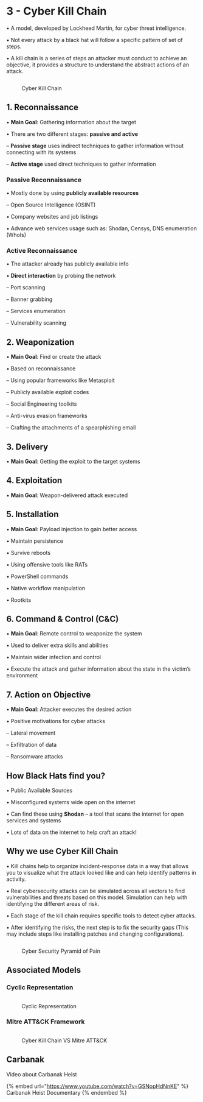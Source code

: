 # 3 - Cyber Kill Chain

• A model, developed by Lockheed Martin, for cyber threat intelligence.&#x20;

• Not every attack by a black hat will follow a specific pattern of set of steps.&#x20;

• A kill chain is a series of steps an attacker must conduct to achieve an objective, it provides a structure to understand the abstract actions of an attack.

<figure><img src="../../.gitbook/assets/image (1) (1) (1) (1) (1) (1) (1) (1) (1) (1) (1) (1) (1) (1) (1) (1) (1) (1) (1) (1) (1) (1) (1) (1) (1) (1) (1) (1) (1) (1) (1) (1) (1) (1) (1) (1) (1) (1) (1) (1) (1) (1) (1) (1) (1) (1) (1) (1) (1) (1) (1) (1) (1) (1) (1) (1) (1) (1) (1) (1)  (81).png" alt=""><figcaption><p>Cyber Kill Chain</p></figcaption></figure>

## 1. Reconnaissance

• **Main Goal**: Gathering information about the target&#x20;

• There are two different stages: **passive and active**&#x20;

– **Passive stage** uses indirect techniques to gather information without connecting with its systems&#x20;

– **Active stage** used direct techniques to gather information

### Passive Reconnaissance

• Mostly done by using **publicly available resources**&#x20;

– Open Source Intelligence (OSINT)

• Company websites and job listings&#x20;

• Advance web services usage such as: Shodan, Censys, DNS enumeration (WhoIs)

### Active Reconnaissance

• The attacker already has publicly available info

• **Direct interaction** by probing the network&#x20;

– Port scanning&#x20;

– Banner grabbing&#x20;

– Services enumeration&#x20;

– Vulnerability scanning

## 2. Weaponization

• **Main Goal**: Find or create the attack&#x20;

• Based on reconnaissance&#x20;

– Using popular frameworks like Metasploit&#x20;

– Publicly available exploit codes&#x20;

– Social Engineering toolkits&#x20;

– Anti-virus evasion frameworks&#x20;

– Crafting the attachments of a spearphishing email

## 3. Delivery

• **Main Goal**: Getting the exploit to the target systems

## 4. Exploitation

• **Main Goal**: Weapon-delivered attack executed

## 5. Installation

• **Main Goal**: Payload injection to gain better access&#x20;

• Maintain persistence&#x20;

• Survive reboots&#x20;

• Using offensive tools like RATs&#x20;

• PowerShell commands&#x20;

• Native workflow manipulation&#x20;

• Rootkits

## 6. Command & Control (C\&C)

• **Main Goal**: Remote control to weaponize the system&#x20;

• Used to deliver extra skills and abilities&#x20;

• Maintain wider infection and control&#x20;

• Execute the attack and gather information about the state in the victim’s environment

## 7. Action on Objective

• **Main Goal**: Attacker executes the desired action&#x20;

• Positive motivations for cyber attacks&#x20;

– Lateral movement&#x20;

– Exfiltration of data&#x20;

– Ransomware attacks

## How Black Hats find you?

• Public Available Sources&#x20;

• Misconfigured systems wide open on the internet&#x20;

• Can find these using **Shodan** – a tool that scans the internet for open services and systems&#x20;

• Lots of data on the internet to help craft an attack!

## Why we use Cyber Kill Chain

• Kill chains help to organize incident-response data in a way that allows you to visualize what the attack looked like and can help identify patterns in activity.&#x20;

• Real cybersecurity attacks can be simulated across all vectors to find vulnerabilities and threats based on this model. Simulation can help with identifying the different areas of risk.&#x20;

• Each stage of the kill chain requires specific tools to detect cyber attacks.&#x20;

• After identifying the risks, the next step is to fix the security gaps (This may include steps like installing patches and changing configurations).

<figure><img src="../../.gitbook/assets/image (1) (1) (1) (1) (1) (1) (1) (1) (1) (1) (1) (1) (1) (1) (1) (1) (1) (1) (1) (1) (1) (1) (1) (1) (1) (1) (1) (1) (1) (1) (1) (1) (1) (1) (1) (1) (1) (1) (1) (1) (1) (1) (1) (1) (1) (1) (1) (1) (1) (1) (1) (1) (1) (1) (1) (1) (1) (1) (1) (1)  (82).png" alt=""><figcaption><p>Cyber Security Pyramid of Pain</p></figcaption></figure>

## Associated Models

### Cyclic Representation

<figure><img src="../../.gitbook/assets/image (2) (1) (1) (1) (1) (1) (1) (1) (1) (1) (1) (1) (1) (1) (1) (1) (1) (1) (1) (1) (1) (1) (1) (1) (1) (1) (1) (1) (1) (1) (1) (1) (1) (1) (1) (1) (1) (1) (1) (1) (1) (1) (1) (1) (1) (1) (1) (1) (1) (1) (1) (1) (1) (1) (1) (1) (1) (1) (1) (1)  (39).png" alt=""><figcaption><p>Cyclic Representation</p></figcaption></figure>

### Mitre ATT\&CK Framework

<figure><img src="../../.gitbook/assets/image (3) (1) (1) (1) (1) (1) (1) (1) (1) (1) (1) (1) (1) (1) (1) (1) (1) (1) (1) (1) (1) (1) (1) (1) (1) (1) (1) (1) (1) (1) (1) (1) (1) (1) (1) (1) (1) (1) (1) (1) (1) (1) (1) (1) (1) (1) (1) (1) (1) (1) (1) (1) (1) (1) (1) (1) (1) (1) (1) (1) ( (9).png" alt=""><figcaption><p>Cyber Kill Chain VS Mitre ATT&#x26;CK</p></figcaption></figure>

## Carbanak

Video about Carbanak Heist

{% embed url="https://www.youtube.com/watch?v=GSNopHdNnKE" %}
Carbanak Heist Documentary
{% endembed %}
